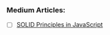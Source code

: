 ### Medium Articles:

- [ ] [SOLID Principles in JavaScript](https://medium.com/@akashjha9041/solid-principles-in-javascript-ab69197e4cf7)
